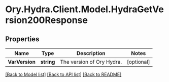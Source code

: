 # Ory.Hydra.Client.Model.HydraGetVersion200Response

## Properties

Name | Type | Description | Notes
------------ | ------------- | ------------- | -------------
**VarVersion** | **string** | The version of Ory Hydra. | [optional] 

[[Back to Model list]](../README.md#documentation-for-models) [[Back to API list]](../README.md#documentation-for-api-endpoints) [[Back to README]](../README.md)

